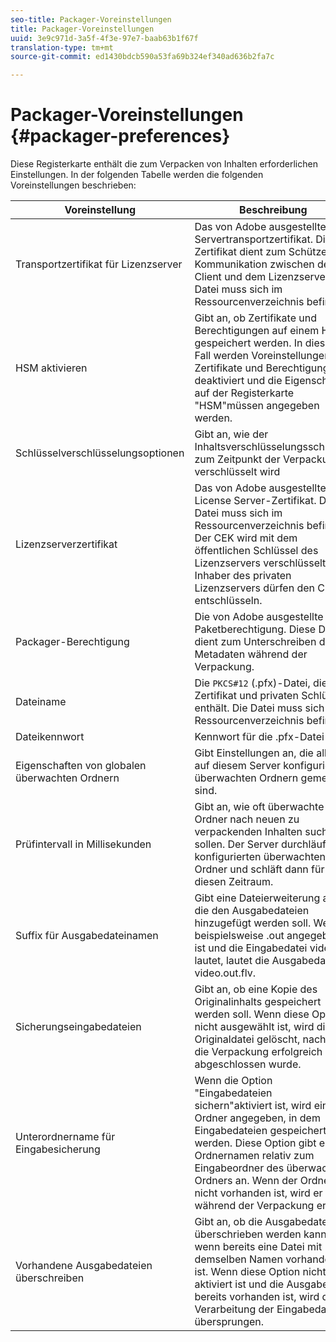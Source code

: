 ```yaml
---
seo-title: Packager-Voreinstellungen
title: Packager-Voreinstellungen
uuid: 3e9c971d-3a5f-4f3e-97e7-baab63b1f67f
translation-type: tm+mt
source-git-commit: ed1430bdcb590a53fa69b324ef340ad636b2fa7c

---
```



# Packager-Voreinstellungen {#packager-preferences}

Diese Registerkarte enthält die zum Verpacken von Inhalten erforderlichen Einstellungen. In der folgenden Tabelle werden die folgenden Voreinstellungen beschrieben:

| Voreinstellung | Beschreibung |
|--- |--- |
| Transportzertifikat für Lizenzserver | Das von Adobe ausgestellte Servertransportzertifikat. Dieses Zertifikat dient zum Schützen der Kommunikation zwischen dem Client und dem Lizenzserver. Die Datei muss sich im Ressourcenverzeichnis befinden. |
| HSM aktivieren | Gibt an, ob Zertifikate und Berechtigungen auf einem HSM gespeichert werden. In diesem Fall werden Voreinstellungen für Zertifikate und Berechtigungen deaktiviert und die Eigenschaften auf der Registerkarte &quot;HSM&quot;müssen angegeben werden. |
| Schlüsselverschlüsselungsoptionen | Gibt an, wie der Inhaltsverschlüsselungsschlüssel zum Zeitpunkt der Verpackung verschlüsselt wird |
| Lizenzserverzertifikat | Das von Adobe ausgestellte License Server-Zertifikat. Die Datei muss sich im Ressourcenverzeichnis befinden. Der CEK wird mit dem öffentlichen Schlüssel des Lizenzservers verschlüsselt. Nur Inhaber des privaten Lizenzservers dürfen den CEK entschlüsseln. |
| Packager-Berechtigung | Die von Adobe ausgestellte Paketberechtigung. Diese Datei dient zum Unterschreiben der Metadaten während der Verpackung. |
| Dateiname | Die `PKCS#12` (.pfx)-Datei, die Zertifikat und privaten Schlüssel enthält. Die Datei muss sich im Ressourcenverzeichnis befinden. |
| Dateikennwort | Kennwort für die .pfx-Datei |
| Eigenschaften von globalen überwachten Ordnern | Gibt Einstellungen an, die allen auf diesem Server konfigurierten überwachten Ordnern gemein sind. |
| Prüfintervall in Millisekunden | Gibt an, wie oft überwachte Ordner nach neuen zu verpackenden Inhalten suchen sollen. Der Server durchläuft alle konfigurierten überwachten Ordner und schläft dann für diesen Zeitraum. |
| Suffix für Ausgabedateinamen | Gibt eine Dateierweiterung an, die den Ausgabedateien hinzugefügt werden soll. Wenn beispielsweise .out angegeben ist und die Eingabedatei video.flv lautet, lautet die Ausgabedatei video.out.flv. |
| Sicherungseingabedateien | Gibt an, ob eine Kopie des Originalinhalts gespeichert werden soll. Wenn diese Option nicht ausgewählt ist, wird die Originaldatei gelöscht, nachdem die Verpackung erfolgreich abgeschlossen wurde. |
| Unterordnername für Eingabesicherung | Wenn die Option &quot;Eingabedateien sichern&quot;aktiviert ist, wird ein Ordner angegeben, in dem Eingabedateien gespeichert werden. Diese Option gibt einen Ordnernamen relativ zum Eingabeordner des überwachten Ordners an. Wenn der Ordner nicht vorhanden ist, wird er während der Verpackung erstellt. |
| Vorhandene Ausgabedateien überschreiben | Gibt an, ob die Ausgabedatei überschrieben werden kann, wenn bereits eine Datei mit demselben Namen vorhanden ist. Wenn diese Option nicht aktiviert ist und die Ausgabedatei bereits vorhanden ist, wird die Verarbeitung der Eingabedatei übersprungen. |
